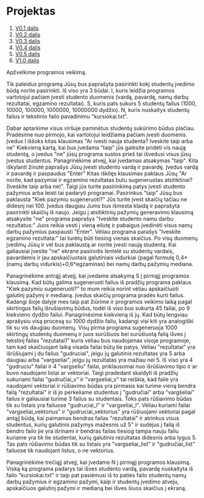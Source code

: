 # Projektas

1. [V0.1 dalis](https://github.com/evmon6463/Projektas/releases/tag/v0.1) 
2. [V0.2 dalis](https://github.com/evmon6463/Projektas/releases/tag/v0.2)
3. [V0.3 dalis](https://github.com/evmon6463/Projektas/releases/tag/v0.3)
4. [V0.4 dalis](https://github.com/evmon6463/Projektas/releases/tag/v0.4)
5. [V0.5 dalis](https://github.com/evmon6463/Projektas/releases/tag/v0.5)
5. [V1.0 dalis](https://github.com/evmon6463/Projektas/releases/tag/v1.0)

Apžvelkime programos veikimą.

Tik paleidus programą Jūsų bus paprašyta pasirinkti kokį studentų įvedimo būdą norite pasirinkti. Iš viso yra 3 būdai. I, kuris leidžia programos vartotojui pačiam įvesti studento duomenis (vardą, pavardę, namų darbų rezultatai, egzamino rezultatai). S, kuris pats sukurs 5 studentų failus (1000, 10000, 100000, 1000000, 10000000 dydžio). N, kuris nuskaitys studentų failus ir tekstinio failo pavadinimu "kursiokai.txt".

Dabar aptarkime visus viršuje paminėtus studentų sukūrimo būdus plačiau. Pradėsime nuo pirmojo, kai vartotojui leidžiama pačiam įvesti duomenis.
Įvedus I iššoks kitas klausimas "Ar ivesti nauja studenta? Iveskite taip arba ne" Kiekvieną kartą, kai bus įvedama "taip" jūs galėsite pridėti vis naują studentą, o įvedus "ne" jūsų programa sustos prieš tai išvedusi visus jūsų įvestus studentus.
Panagrinėkime atvejį, kai įvedamas atsakymas "taip". Kita iškylanti žinutė paprašys Jūsų įvesti studento vardą ir pavardę. Įvedus vardą ir pavardę ir paspaudus "Enter" Kitas iškilęs klausimas paklaus Jūsų "Ar norite, kad pazymiai ir egzamino rezultatas butu sugeneruotas atsitiktinai? (Iveskite taip arba ne)". Taigi jūs turite pasirinkimą patys įvesti studento pažymius arba leisti tai padaryti programai. Pasirinkus "taip" Jūsų bus paklausta "Kiek pazymiu sugeneruoti?" Jūs turite įvest skaičių tačiau ne didesnį nei 100. Įvedus daugiau Jums bus išmesta klaidą ir paprašyta pasirinkti skaičių iš naujo. Jeigu į atsitiktinių pažymių generavimo klausimą atsakysite "ne" programa paprašys "Iveskite studento namu darbu rezultatus:" Juos reikia vesti į vieną eilutę ir pabaigus įvedinėti visus namų darbų pažymius paspausti "Enter". Vėliau programa parašys "Iveskite egzamino rezultata:" tai turėtų būti tiesiog vienas skaičius. Po visų duomenų įvedimų Jūsų ir vėl bus paklaustą ar norite įvesti naują studentą. Kai galiausiai įvesite "ne" ekrane pasirodis lentelė su studentų vardais, pavardėmis ir jau apskaičiuotais galutiniais vidurkiai (pagal formulę 0,4*(namų darbų vidurkis)+0,6*egzaminas) bei namų darbų pažymių mediana.

Panagrinėkime antrąjį atvejį, kai įvedame atsakymą S į pirmąjį programos klausimą.
Kad būtų galima sugeneruoti failus iš pradžių programa paklaus "Kiek pazymiu sugeneruoti?" to mum reikia norint vėliau apskaičiuoti galutinį pažymį ir medianą. Įvedus skaičių programa pradės kurti failus. Kadangi šioje dalyje mes taip pat žiūrime ir programos veikimo laiką pagal skirtingus failų išrušiavimų būdus, todėl iš viso bus sukurta 45 failai, po 9 kiekvieno dydžio failui. Panagrinėsime kiekvieną iš jų. Kad būtų lengviau aprašysiu visą procesą su 1000 dydžio failu, kadangi visi kiti yra analogiški tik su vis daugiau duomenų. Visų pirma programa sugeneruoja 1000 skirtingų studentų duomenų ir juos surūšiuos bei surūšiuotą failą išves į tekstinį failas "rezutatai1" kuris vėliau bus naudojamas visoje programoje, tam kad skaičiuojant laiką visada failai būtų tie patys. Vėliau "rezultatai" yra išrūšiujami į du failus "gudruciai", jeigu jų galutinis rezultatas yra 5 arba daugiau arba "vargseliai", jeigu jų rezultatas yra mažiau nei 5. Iš viso yra 4 "gudruciu" failai ir 4 "vargseliu" failai, priklausomai nuo išrūšiavimo tipo ir ar buvo naudojami listai ar vektoriai. Taigi pradedant skaidyti iš pradžių sukuriami failai "gudručiai_v" ir "vargseliai_v" tai reiškia, kad faile yra naudojami vektoriai ir rūšiavimo būdas yra pirmasis kai turime vieną bendra failą "rezultatai" ir iš jo perkeliame studentus į "gudručiai" arba "vargšeliai" failus ir galiausiai turime 3 failus su studentais. Toks pats rūšiavimo būdas tik su listais yra failuose "gudruciai_l" ir "vargseliai_l". Vėliau kuriami failai "vargseliai_vektorius" ir "gudruciai_vektorius" yra rūšiuojami vektoriai pagal antąjį būdą, kai paimamas bendras failas "rezultatai" ir atrinkus visus studentus, kurių galutinis pažymys mažesnis už 5" ir sudėjus į failą iš bendro failo jie yra išrinami ir bendras failas tiesiog tampa nauju failu kuriame yra tik tie studentai, kurių galutinis rezultatas didesnis arba lygus 5. Tas pats rūšiavimo būdas tik su listais yra "vargseliai_list" ir "gudručiai_list" failuose tik naudojant listus, o ne vektorius.

Panagrinėkime trečiąjį atvejį, kai įvedame N į pirmąjį programos klausimą. 
Viską ką programa padarys tai išves studento vardą, pavardę nuskaityta iš failo "kursiokai.txt" ir taip pat pasiėmusi iš to paties failo studentų namų darbų pažymius ir egzamino pažymi, kaip ir studentų įvedimo atveju, apskaičiuos galutinį pažymi ir medianą bei išves šiuos skaičius į ekraną.
